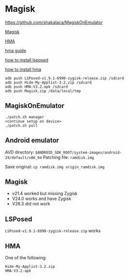 # Magisk

https://github.com/shakalaca/MagiskOnEmulator

[Magisk](https://github.com/topjohnwu/Magisk/releases?page=2)

[HMA](https://github.com/Dr-TSNG/Hide-My-Applist/releases)

[hma guide](https://github.com/mModule/guide_hma)

[how to install lsposed](https://github.com/mModule/guide_hma/blob/master/Install-LSPosed.md)

[how to install hma](https://github.com/mModule/guide_hma/blob/master/Install-HMA.md)

```
adb push LSPosed-v1.9.1-6990-zygisk-release.zip /sdcard
adb push Hide-My-Applist-3.2.zip /sdcard
adb push HMA-V3.2.apk /sdcard
adb push Magisk.zip /data/local/tmp
```

## MagiskOnEmulator
```
./patch.sh manager
<continue setup on device>
./patch.sh pull
```

## Android emulator
AVD directory: `$ANDROID_SDK_ROOT/system-images/android-29/default/x86_64`
Patching file: `ramdisk.img`

Save original: `cp ramdisk.img origin_ramdisk.img`

## Magisk
- v21.4 worked but missing Zygisk
- V24.0 works and have Zygisk
- V26.3 did not work

## LSPosed
`LSPosed-v1.9.1-6990-zygisk-release.zip` works

## HMA
One of the following: 
```
Hide-My-Applist-3.2.zip
HMA-V3.2.apk
```